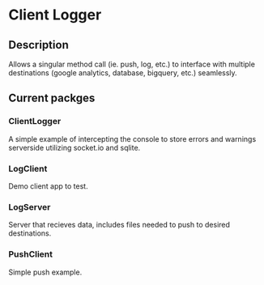 # Client Logger

## Description

Allows a singular method call (ie. push, log, etc.) to interface with multiple destinations (google analytics, database, bigquery, etc.) seamlessly.

## Current packges

### ClientLogger
A simple example of intercepting the console to store errors and warnings serverside utilizing socket.io and sqlite.

### LogClient
Demo client app to test.

### LogServer
Server that recieves data, includes files needed to push to desired destinations.

### PushClient
Simple push example.


